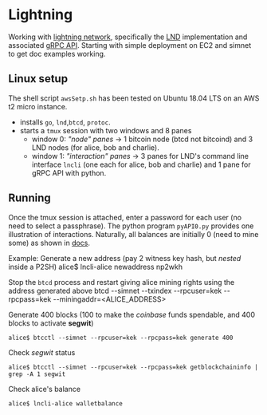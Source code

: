 # Lightning
Working with [lightning network](https://lightning.network/), specifically the [LND](https://github.com/lightningnetwork/lnd) implementation and associated [gRPC API](https://api.lightning.community/?python). Starting with simple deployment on EC2 and simnet to get doc examples working.

## Linux setup
The shell script `awsSetp.sh` has been tested on Ubuntu 18.04 LTS on an AWS t2 micro instance. 
* installs `go`, `lnd`,`btcd`, `protoc`.   
* starts a `tmux` session with two windows and 8 panes
  * window 0: *"node" panes* -> 1 bitcoin node (btcd not bitcoind) and 3 LND nodes (for alice, bob and charlie). 
  * window 1: *"interaction" panes* -> 3 panes for LND's command line interface `lncli` (one each for alice, bob and charlie) and 1 pane for gRPC API with python.

## Running
Once the tmux session is attached, enter a password for each user (no need to select a passphrase). The python program `pyAPI0.py` provides one illustration of interactions. Naturally, all balances are initially 0 (need to mine some) as shown in [docs](https://dev.lightning.community/tutorial/01-lncli/index.html).

Example:
Generate a new address (pay 2 witness key hash, but *nested* inside a P2SH)
    alice$ lncli-alice newaddress np2wkh

Stop the `btcd` process and restart giving alice mining rights using the address generated above
    btcd --simnet --txindex --rpcuser=kek --rpcpass=kek --miningaddr=<ALICE_ADDRESS>

Generate 400 blocks (100 to make the *coinbase* funds spendable, and 400 blocks to activate **segwit**)

    alice$ btcctl --simnet --rpcuser=kek --rpcpass=kek generate 400

Check *segwit* status

    alice$ btcctl --simnet --rpcuser=kek --rpcpass=kek getblockchaininfo | grep -A 1 segwit

Check alice's balance 
    
    alice$ lncli-alice walletbalance


